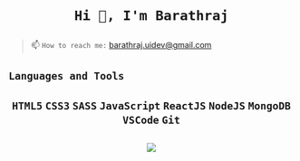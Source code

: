 <h1 align="center">

**`Hi 👋, I'm Barathraj`**

</h1>

> 📫 `How to reach me:` barathraj.uidev@gmail.com

## `Languages and Tools`

<h2 align="center">

`HTML5`  `CSS3` `SASS`  `JavaScript` `ReactJS` `NodeJS` `MongoDB` `VSCode` `Git`
</h2>

<h2 align="center">
<a href="https://github.com/barathrajd" target="new_tab"> <img src="https://img.icons8.com/fluent/25/000000/github.png"/></a>
</h2>

